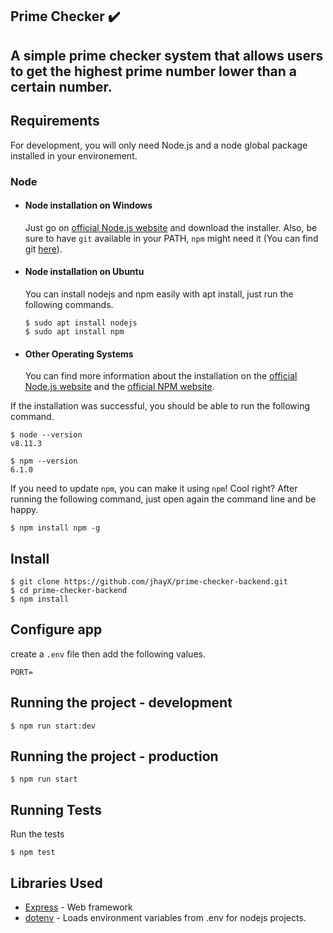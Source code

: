 ## Prime Checker ✔️

A simple prime checker system that allows users to get the highest prime number lower than a certain number.
---

## Requirements

For development, you will only need Node.js and a node global package installed in your environement.

### Node

-   #### Node installation on Windows

    Just go on [official Node.js website](https://nodejs.org/) and download the installer.
    Also, be sure to have `git` available in your PATH, `npm` might need it (You can find git [here](https://git-scm.com/)).

-   #### Node installation on Ubuntu

    You can install nodejs and npm easily with apt install, just run the following commands.

        $ sudo apt install nodejs
        $ sudo apt install npm

-   #### Other Operating Systems
    You can find more information about the installation on the [official Node.js website](https://nodejs.org/) and the [official NPM website](https://npmjs.org/).

If the installation was successful, you should be able to run the following command.

    $ node --version
    v8.11.3

    $ npm --version
    6.1.0

If you need to update `npm`, you can make it using `npm`! Cool right? After running the following command, just open again the command line and be happy.

    $ npm install npm -g

###

## Install

    $ git clone https://github.com/jhayX/prime-checker-backend.git
    $ cd prime-checker-backend
    $ npm install

## Configure app

create a `.env` file then add the following values.

```
PORT=
```

## Running the project - development

    $ npm run start:dev 

## Running the project - production

    $ npm run start 
     

## Running Tests


Run the tests
    
    $ npm test 

<!-- ## Running Coverage

    $ npm run coverage  -->

## Libraries Used

- [Express](http://expressjs.com/) - Web framework
- [dotenv](https://github.com/motdotla/dotenv) - Loads environment variables from .env for nodejs projects.

